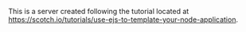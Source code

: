 This is a server created following the tutorial located at https://scotch.io/tutorials/use-ejs-to-template-your-node-application.